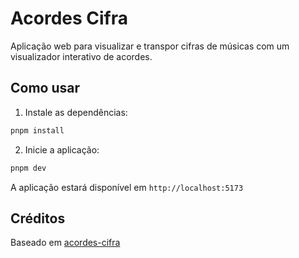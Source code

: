 # Acordes Cifra

Aplicação web para visualizar e transpor cifras de músicas com um visualizador interativo de acordes.

## Como usar

1. Instale as dependências:

```bash
pnpm install
```

2. Inicie a aplicação:

```bash
pnpm dev
```

A aplicação estará disponível em `http://localhost:5173`

## Créditos

Baseado em [acordes-cifra](https://github.com/italozaina/acordes-cifra)
